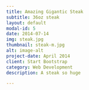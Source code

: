 ```yaml
---
title: Amazing Gigantic Steak
subtitle: 36oz steak
layout: default
modal-id: 5
date: 2014-07-14
img: steak.jpg
thumbnail: steak-m.jpg
alt: image-alt
project-date: April 2014
client: Start Bootstrap
category: Web Development
description: A steak so huge

---
```

